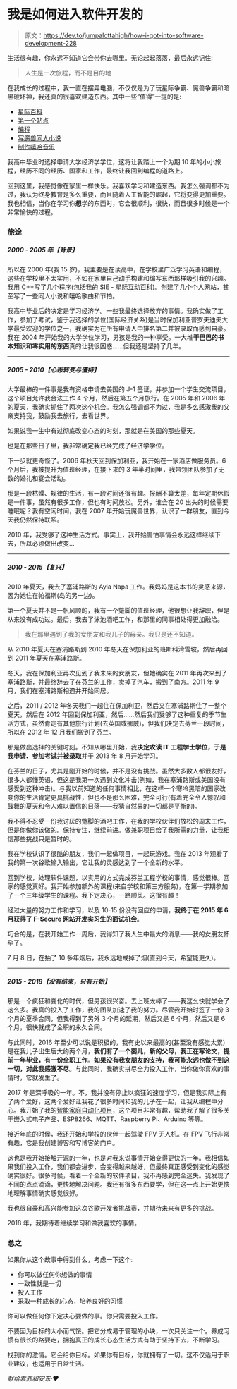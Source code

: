# 我是如何进入软件开发的

> 原文：<https://dev.to/jumpalottahigh/how-i-got-into-software-development-228>

生活很有趣，你永远不知道它会带你去哪里。无论起起落落，最后永远记住:

> 人生是一次旅程，而不是目的地

在我成长的过程中，我一直在摆弄电脑，不仅仅是为了玩星际争霸、魔兽争霸和暗黑破坏神，我还真的很喜欢建造东西。其中一些“值得”一提的是:

*   [星际百科](https://blog.georgi-yanev.com/eternal-archives/starcraft-encyclopedia/)
*   [第一个站点](https://blog.georgi-yanev.com/eternal-archives/my-first-site-and-programs/)
*   [编程](https://blog.georgi-yanev.com/eternal-archives/my-first-site-and-programs/)
*   [写魔兽同人小说](https://blog.georgi-yanev.com/eternal-archives/fiction/sargeras-tomb/)
*   [制作嘻哈音乐](https://blog.georgi-yanev.com/eternal-archives/music/)

我高中毕业时选择申请大学经济学学位，这将让我踏上一个为期 10 年的小小旅程，经历不同的经历、国家和工作，最终让我回到编程的道路上。

回到这里，我感觉像在家里一样快乐。我喜欢学习和建造东西。我怎么强调都不为过，我认为终身教育是多么重要，而且随着人工智能的崛起，它将变得更加重要。我也相信，当你在学习你**想**学的东西时，它会很顺利，很快，而且很多时候是一个非常愉快的过程。

### 旅途

##### 2000 - 2005 年【背景】

所以在 2000 年(我 15 岁)，我主要是在读高中，在学校里广泛学习英语和编程，这些在学校里不太实用，不如在家里自己动手构建和编写东西那样吸引我的兴趣。我用 C++写了几个程序(包括我的 SIE - [星际互动百科](https://blog.georgi-yanev.com/sie.exe))。创建了几个个人网站，甚至写了一些同人小说和嘻哈歌曲和节拍。

我高中毕业后的决定是学习经济学。一些我最终选择放弃的事情。我确实做了工作，参加了考试，鉴于我选择的学位(国际经济关系)是当时保加利亚普罗夫迪夫大学最受欢迎的学位之一，我确实为在所有申请人中排名第二并被录取而感到自豪。我在 2004 年开始我的大学学位学习，男孩是我的一种享受。一大堆**干巴巴的书本知识和零实用的东西**真的让我很困惑……但我还是坚持了几年。

* * *

##### 2005 - 2010【心态转变与僵持】

大学最棒的一件事是我有资格申请去美国的 J-1 签证，并参加一个学生交流项目，这个项目允许我合法工作 4 个月，然后在第五个月旅行。在 2005 年和 2006 年的夏天，我确实抓住了两次这个机会。我怎么强调都不为过，我是多么感激我的父亲支持我，鼓励我去旅行，去看世界。

如果说我一生中有过彻底改变心态的时刻，那就是在美国的那些夏天。

也是在那些日子里，我非常确定我已经完成了经济学学位。

下一步就更奇怪了。2006 年秋天回到保加利亚，我开始在一家酒店做服务员。6 个月后，我被提升为值班经理，在接下来的 3 年半时间里，我带领团队参加了无数的婚礼和宴会活动。

那是一段枯燥、规律的生活，有一段时间还很有趣。报酬不算太差，每年定期休假是一件事，虽然有很多工作，但也有时间放松。另外，谁会在 20 出头的时候需要睡眠呢？我有空闲时间，我在 2007 年开始玩魔兽世界，认识了一群朋友，直到今天我仍然保持联系。

2010 年，我受够了这种生活方式。事实上，我开始害怕事情会永远这样继续下去，所以必须做出改变…

* * *

##### 2010 - 2015【复兴】

2010 年夏天，我去了塞浦路斯的 Ayia Napa 工作。我妈妈是这本书的灵感来源，因为她住在帕福斯(岛的另一边)。

第一个夏天并不是一帆风顺的，我有一个蹩脚的值班经理，他很想让我辞职，但是从来没有成功过。最后，我去了泳池酒吧工作，和那里的同事相处得更加融洽。

> 我在那里遇到了我的女朋友和我儿子的母亲。我只是还不知道。

从 2010 年夏天在塞浦路斯到 2010 年冬天在保加利亚的班斯科滑雪坡，然后再回到 2011 年夏天在塞浦路斯。

冬天，我在保加利亚再次见到了我未来的女朋友，但她确实在 2011 年再次来到了塞浦路斯，并最终辞去了在芬兰的工作，卖掉了汽车，搬到了南方。2011 年 9 月，我们在塞浦路斯相遇并开始同居。

之后，2011 / 2012 年冬天我们一起住在保加利亚，然后又在塞浦路斯住了一整个夏天，然后在 2012 年回到保加利亚，然后……然后我们受够了这种重复的季节生活方式，虽然肯定有其他旅行计划(去英国或挪威)，但我们决定去芬兰一段时间，所以在 2012 年 12 月我们搬到了芬兰。

那是做出选择的关键时刻。不知从哪里开始，我**决定攻读 IT 工程学士学位，于是我申请、参加考试并被录取**并于 2013 年 8 月开始学习。

在芬兰的日子，尤其是刚开始的时候，并不是没有挑战。虽然大多数人都很友好，很多人都懂英语，但这是我第一次遇到文化冲击(例如，我在塞浦路斯或美国没有感受到这种冲击)。与我以前知道的任何事情相比，在这样一个寒冷黑暗的国家改变你的生活肯定更具挑战性，但也不是那么困难，完全可行(有着完全令人惊叹和鼓舞的夏天和令人难以置信的日落——我猜自然界的一切都是平衡的)。

我不得不忍受一份我讨厌的蹩脚的酒吧工作，在我的学校伙伴们放松的周末工作，但是你做你该做的。保持专注，继续前进。做兼职项目给了我所需的力量，让我相信那些挑战只是暂时的。

我在学校认识了很酷的朋友，我们一起做项目，一起玩游戏。我在 2013 年观看了我的第一次谷歌输入输出，它让我的灵感达到了一个全新的水平。

回到学校，处理软件课题，以实用的方式完成芬兰工程学校的事情，感觉很棒。回家的感觉真好。我开始参加额外的课程(来自学校和第三方服务)，在第一学期参加了一个三年级学生的课程。我下定决心，一路顺风。这很有趣！

经过大量的努力工作和学习，以及 10-15 份没有回应的申请，**我终于在 2015 年 6 月获得了 F-Secure 网站开发实习生的面试机会**。

巧合的是，在我开始工作一周后，我得知了我人生中最大的消息——我的女朋友怀孕了。

7 月 8 日，在抽了 10 多年烟后，我永远地戒掉了烟(直到今天，希望能更久)。

* * *

##### 2015 - 2018【没有结束，只有开始】

那是一个疯狂和变化的时代，但男孩很兴奋。去上班太棒了——我这么快就学会了这么多。我真的投入了工作，我的团队加速了我的努力。尽管我开始时签了一份 3 个月的夏季合同，但我得到了另外 3 个月的延期，然后又是 6 个月，然后又是 6 个月，很快就成了全职的永久合同。

与此同时，2016 年至少可以说是积极的，我有史以来最高的(甚至没有感觉太累)是在我儿子出生后大约两个月，**我们有了一个婴儿，新的父母，我正在写论文，提前一年毕业，有一份全职工作**。**如果没有我女朋友的支持，我可能永远也做不到这一切，对此我感激不尽**。与此同时，我确实拼尽全力投入工作，当你做你喜欢的事情时，它就发生了。

2017 年是深呼吸的一年。不，我并没有停止以疯狂的速度学习，但是我实际上有了两个爱好，这两个爱好让我花了很多时间和我的儿子在一起，让我从编程中分心。我开始了我的[智能家庭自动化项目](https://blog.georgi-yanev.com/smart-home/living-with-smart-home-automation)，这个项目非常有趣，帮助我了解了很多关于嵌入式电子产品、ESP8266、MQTT、Raspberry Pi、Arduino 等等。

接近年底的时候，我还开始和学校的伙伴一起驾驶 FPV 无人机。在 FPV 飞行非常有趣，它是我创建博客和写博客的门户。

这也是我开始接触开源的一年，也是对我来说事情开始变得更快的一年。我相信如果我们投入工作，我们都会进步，会变得越来越好，但最终真正感受到变化的感觉确实很好。很多时候，看着一个全新的软件项目，我不再感到完全迷失。我发现了不同的点点滴滴，更快地解决问题。我还有很多东西要学，但在这一点上开始更快地理解事情确实感觉很好。

我也很自豪和高兴能参加这次谷歌开发者挑战赛，并期待未来有更多的挑战。

2018 年，我期待着继续学习和做我喜欢的事情。

### 总之

如果你从这个故事中得到什么，考虑一下这个:

*   你可以做任何你想做的事情
*   一致性就是一切
*   投入工作
*   采取一种成长的心态，培养良好的习惯

你可以做任何你下定决心要做的事。你只需要投入工作。

不要因为目标的大小而气馁。把它分成易于管理的小块，一次只关注一个。养成习惯有很长的路要走，拥抱真正的成长心态生活方式有助于坚持下去，不断学习。

找到你的激情。它会给你目标。如果你有目标，你就拥有了一切。这不仅适用于职业建议，也适用于日常生活。

*献给索菲和安东·❤️*
